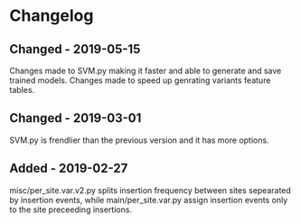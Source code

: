 # Changelog

## Changed - 2019-05-15

Changes made to SVM.py making it faster and able to generate and save trained models.
Changes made to speed up genrating variants feature tables. 

## Changed - 2019-03-01
SVM.py is frendlier than the previous version and it has more options.


## Added - 2019-02-27

misc/per_site.var.v2.py  splits insertion frequency between sites sepearated by insertion events, while main/per_site.var.py assign insertion events only to the site preceeding insertions.



